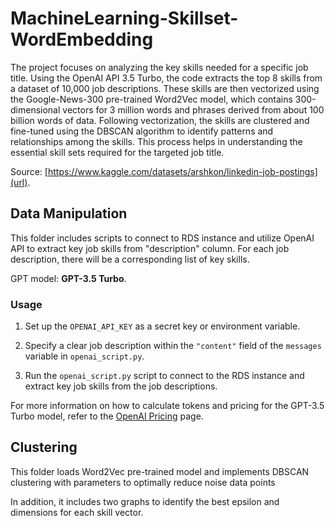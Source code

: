 # MachineLearning-Skillset-WordEmbedding

The project focuses on analyzing the key skills needed for a specific job title. Using the OpenAI API 3.5 Turbo, the code extracts the top 8 skills from a dataset of 10,000 job descriptions. These skills are then vectorized using the Google-News-300 pre-trained Word2Vec model, which contains 300-dimensional vectors for 3 million words and phrases derived from about 100 billion words of data. Following vectorization, the skills are clustered and fine-tuned using the DBSCAN algorithm to identify patterns and relationships among the skills. This process helps in understanding the essential skill sets required for the targeted job title.

Source: [https://www.kaggle.com/datasets/arshkon/linkedin-job-postings](url).

## Data Manipulation
This folder includes scripts to connect to RDS instance and utilize OpenAI API to extract key job skills from "description" column. For each job description, there will be a corresponding list of key skills.

GPT model: **GPT-3.5 Turbo**.

### Usage

1. Set up the `OPENAI_API_KEY` as a secret key or environment variable.

2. Specify a clear job description within the `"content"` field of the `messages` variable in `openai_script.py`.

3. Run the `openai_script.py` script to connect to the RDS instance and extract key job skills from the job descriptions.

For more information on how to calculate tokens and pricing for the GPT-3.5 Turbo model, refer to the [OpenAI Pricing](https://openai.com/pricing) page.

## Clustering
This folder loads Word2Vec pre-trained model and implements DBSCAN clustering with parameters to optimally reduce noise data points

In addition, it includes two graphs to identify the best epsilon and dimensions for each skill vector.